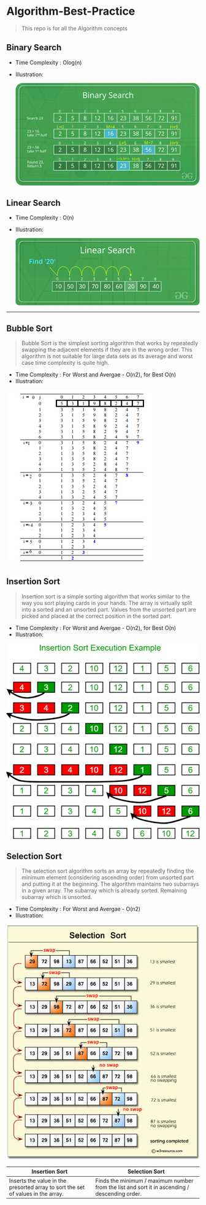 # Algorithm-Best-Practice

> This repo is for all the Algorithm concepts

## Binary Search

- Time Complexity : Olog(n)
- Illustration:

  ![image](https://github.com/developersview/Algorithm-Best-Practice/blob/master/_Images/BinarySearch.png)

## Linear Search

- Time Complexity : O(n)
- Illustration:

  ![image](https://github.com/developersview/Algorithm-Best-Practice/blob/master/_Images/Linear-Search.png)

---

## Bubble Sort

> Bubble Sort is the simplest sorting algorithm that works by repeatedly swapping the adjacent elements if they are in the wrong order. This algorithm is not suitable for large data sets as its average and worst case time complexity is quite high.

- Time Complexity : For Worst and Avergae - O(n2), for Best O(n)
- Illustration:

![image](https://github.com/developersview/Algorithm-Best-Practice/blob/master/_Images/BubbleSort.png)

## Insertion Sort

> Insertion sort is a simple sorting algorithm that works similar to the way you sort playing cards in your hands. The array is virtually split into a sorted and an unsorted part. Values from the unsorted part are picked and placed at the correct position in the sorted part.

- Time Complexity : For Worst and Avergae - O(n2), for Best O(n)
- Illustration:

![image](https://github.com/developersview/Algorithm-Best-Practice/blob/master/_Images/insertionsort.png)

## Selection Sort

> The selection sort algorithm sorts an array by repeatedly finding the minimum element (considering ascending order) from unsorted part and putting it at the beginning. The algorithm maintains two subarrays in a given array.
> The subarray which is already sorted.
> Remaining subarray which is unsorted.

- Time Complexity : For Worst and Avergae - O(n2)
- Illustration:

![image](https://github.com/developersview/Algorithm-Best-Practice/blob/master/_Images/selectionsort.png)

| Insertion Sort                                                                   | Selection Sort                                                                                |
| -------------------------------------------------------------------------------- | --------------------------------------------------------------------------------------------- |
| Inserts the value in the presorted array to sort the set of values in the array. | Finds the minimum / maximum number from the list and sort it in ascending / descending order. |
